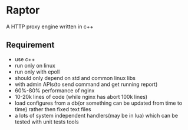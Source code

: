 
# Raptor
A HTTP proxy engine written in c++

## Requirement
+ use c++
+ run only on linux
+ run only with epoll
+ should only depend on std and common linux libs
+ with admin APIs(to send command and get running report)
+ 60%-80% performance of nginx
+ 10-20k lines of code (while nginx has abort 100k lines)
+ load configures from a db(or something can be updated from time to time) rather then fixed text files
+ a lots of system independent handlers(may be in lua) which can be tested with unit tests tools
